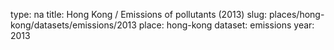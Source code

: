 type: na
title: Hong Kong / Emissions of pollutants (2013)
slug: places/hong-kong/datasets/emissions/2013
place: hong-kong
dataset: emissions
year: 2013
